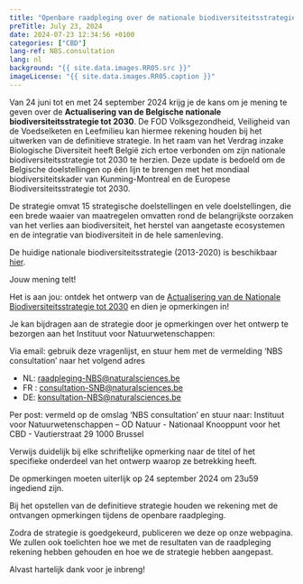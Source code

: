 ```yaml
---
title: "Openbare raadpleging over de nationale biodiversiteitsstrategie"
preTitle: July 23, 2024
date: 2024-07-23 12:34:56 +0100
categories: ["CBD"]
lang-ref: NBS.consultation
lang: nl
background: "{{ site.data.images.RR05.src }}"
imageLicense: "{{ site.data.images.RR05.caption }}"
---
```

Van 24 juni tot en met 24 september 2024 krijg je de kans om je mening te geven over de **Actualisering van de Belgische nationale biodiversiteitsstrategie tot 2030**. De FOD Volksgezondheid, Veiligheid van de Voedselketen en Leefmilieu kan hiermee rekening houden bij het uitwerken van de definitieve strategie.
In het raam van het Verdrag inzake Biologische Diversiteit heeft België zich ertoe verbonden om zijn nationale biodiversiteitsstrategie tot 2030 te herzien. Deze update is bedoeld om de Belgische doelstellingen op één lijn te brengen met het mondiaal biodiversiteitskader van Kunming-Montreal en de Europese Biodiversiteitsstrategie tot 2030.

De strategie omvat 15 strategische doelstellingen en vele doelstellingen, die een brede waaier van maatregelen omvatten rond de belangrijkste oorzaken van het verlies aan biodiversiteit, het herstel van aangetaste ecosystemen en de integratie van biodiversiteit in de hele samenleving.

De huidige nationale biodiversiteitsstrategie (2013-2020) is beschikbaar [hier](https://www.biodiv.be/documents/BE-national-strategy).

Jouw mening telt!

Het is aan jou: ontdek het ontwerp van de [Actualisering van de Nationale Biodiversiteitsstrategie tot 2030](https://www.health.belgium.be/nl/actualisering-van-de-belgische-nationale-biodiversiteitsstrategie-voor-2030) en dien je opmerkingen in!

Je kan bijdragen aan de strategie door je opmerkingen over het ontwerp te bezorgen aan het Instituut voor Natuurwetenschappen:

Via email: gebruik deze vragenlijst, en stuur hem met de vermelding ‘NBS consultation’ naar het volgend adres
 * NL: raadpleging-NBS@naturalsciences.be
 * FR : consultation-SNB@naturalsciences.be
 * DE: konsultation-NBS@naturalsciences.be

Per post: vermeld op de omslag ‘NBS consultation’ en stuur naar: Instituut voor Natuurwetenschappen – OD Natuur - Nationaal Knooppunt voor het CBD - Vautierstraat 29 1000 Brussel


Verwijs duidelijk bij elke schriftelijke opmerking naar de titel of het specifieke onderdeel van het ontwerp waarop ze betrekking heeft.

De opmerkingen moeten uiterlijk op 24 september 2024 om 23u59 ingediend zijn.

Bij het opstellen van de definitieve strategie houden we rekening met de ontvangen opmerkingen tijdens de openbare raadpleging.

Zodra de strategie is goedgekeurd, publiceren we deze op onze webpagina. We zullen ook toelichten hoe we met de resultaten van de raadpleging rekening hebben gehouden en hoe we de strategie hebben aangepast.

Alvast hartelijk dank voor je inbreng!
